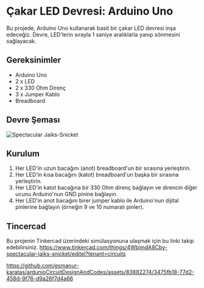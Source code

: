 # Çakar LED Devresi: Arduino Uno

Bu projede, Arduino Uno kullanarak basit bir çakar LED devresi inşa edeceğiz. Devre, LED'lerin sırayla 1 saniye aralıklarla yanıp sönmesini sağlayacak.

## Gereksinimler

- Arduino Uno
- 2 x LED
- 2 x 330 Ohm Direnç
- 3 x Jumper Kablo
- Breadboard

## Devre Şeması

![Spectacular Jaiks-Snicket](https://github.com/esmanur-karatas/ardunioCircuitDesignAndCodes/assets/83882274/6d3e5e1c-67df-4f65-a872-33fa67adbd1b)


## Kurulum

1. Her LED'in uzun bacağını (anot) breadboard'un bir sırasına yerleştirin.
2. Her LED'in kısa bacağını (katot) breadboard'un başka bir sırasına yerleştirin.
3. Her LED'in katot bacağına bir 330 Ohm direnç bağlayın ve direncin diğer ucunu Arduino'nun GND pinine bağlayın.
4. Her LED'in anot bacağını birer jumper kablo ile Arduino'nun dijital pinlerine bağlayın (örneğin 9 ve 10 numaralı pinler).

## Tincercad
Bu projenin Tinkercad üzerindeki simülasyonuna ulaşmak için bu linki takip edebilirsiniz.
https://www.tinkercad.com/things/4WbjmdA8Cby-spectacular-jaiks-snicket/editel?tenant=circuits


https://github.com/esmanur-karatas/ardunioCircuitDesignAndCodes/assets/83882274/3475fb18-77d2-458d-9f76-d9a26f7d4a66

